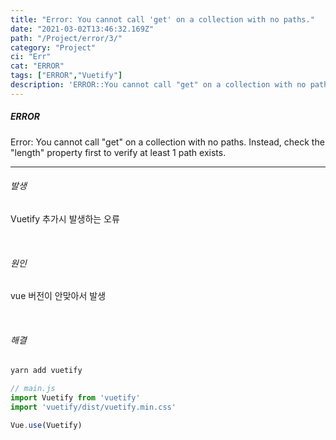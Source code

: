 ```yaml
---
title: "Error: You cannot call 'get' on a collection with no paths."
date: "2021-03-02T13:46:32.169Z"
path: "/Project/error/3/"
category: "Project"
ci: "Err"
cat: "ERROR"
tags: ["ERROR","Vuetify"]
description: 'ERROR::You cannot call "get" on a collection with no paths. Instead, check the "length" property first to verify at least 1 path exists.'
---
```




##### ERROR

Error: You cannot call "get" on a collection with no paths. Instead, check the "length" property first to verify at least 1 path exists.

<hr />

###### 발생

Vuetify 추가시 발생하는 오류

<br />

###### 원인

vue 버전이 안맞아서 발생

<br />

###### 해결

```javascript
yarn add vuetify
```

```js
// main.js
import Vuetify from 'vuetify'
import 'vuetify/dist/vuetify.min.css'

Vue.use(Vuetify)
```



<br />

